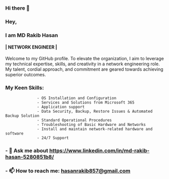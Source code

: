 ### Hi there 👋

### Hey, 
### I am MD Rakib Hasan 
#### | NETWORK ENGINEER | 



Welcome to my GitHub profile. To elevate the organization, I aim to leverage my technical expertise, skills, and creativity in a network engineering role. My talent, cordial approach, and commitment are geared towards achieving superior outcomes.

### My Keen Skills:
                  - OS Installation and Configuration
                  - Services and Solutions from Microsoft 365
                  - Application support 
                  - Data Security, Backup, Restore Issues & Automated Backup Solution
                  - Standard Operational Procedures
                  - Troubleshooting of Basic Hardware and Networks
                  - Install and maintain network-related hardware and software
                  - 24/7 Support

 
### - 💬 Ask me about https://www.linkedin.com/in/md-rakib-hasan-5280851b8/ 
### - 📫 How to reach me: hasanrakib857@gmail.com


